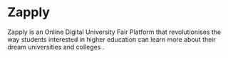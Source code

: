 # Zapply
Zapply is an Online Digital University Fair Platform that revolutionises the way students interested in higher education can learn more about their dream universities and colleges .
